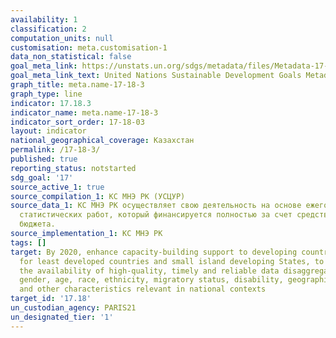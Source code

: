 ```yaml
---
availability: 1
classification: 2
computation_units: null
customisation: meta.customisation-1
data_non_statistical: false
goal_meta_link: https://unstats.un.org/sdgs/metadata/files/Metadata-17-18-03.pdf
goal_meta_link_text: United Nations Sustainable Development Goals Metadata (pdf 468kB)
graph_title: meta.name-17-18-3
graph_type: line
indicator: 17.18.3
indicator_name: meta.name-17-18-3
indicator_sort_order: 17-18-03
layout: indicator
national_geographical_coverage: Казахстан
permalink: /17-18-3/
published: true
reporting_status: notstarted
sdg_goal: '17'
source_active_1: true
source_compilation_1: КС МНЭ РК (УСЦУР)
source_data_1: КС МНЭ РК осуществляет свою деятельность на основе ежегодного Плана
  статистических работ, который финансируется полностью за счет средств республиканского
  бюджета.
source_implementation_1: КС МНЭ РК
tags: []
target: By 2020, enhance capacity-building support to developing countries, including
  for least developed countries and small island developing States, to increase significantly
  the availability of high-quality, timely and reliable data disaggregated by income,
  gender, age, race, ethnicity, migratory status, disability, geographic location
  and other characteristics relevant in national contexts
target_id: '17.18'
un_custodian_agency: PARIS21
un_designated_tier: '1'
---
```

